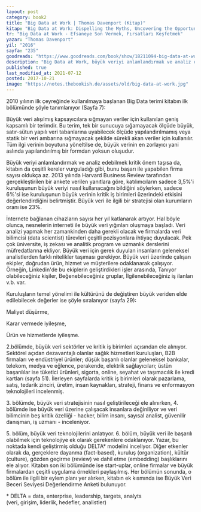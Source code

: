 ```yaml
---
layout: post  
category: book2  
title: "Big Data at Work | Thomas Davenport (Kitap)"  
kitap: "Big Data at Work: Dispelling the Myths, Uncovering the Opportunities"
tr: "Big Data at Work - Efsaneye Son Vermek, Fırsatları Keşfetmek"
yazar: "Thomas Davenport"  
yil: "2016"  
sayfa: "235"  
goodreads: "https://www.goodreads.com/book/show/18211094-big-data-at-work"
description: "Big Data at Work, büyük veriyi anlamlandırmak ve analiz edebilmek için çeşitli ipuçları veriyor."
published: true
last_modified_at: 2021-07-12
posted: 2017-10-21
image: "https://notes.thebookish.de/assets/old/big-data-at-work.jpg"
---
```


2010 yılının ilk çeyreğinde kullanılmaya başlanan Big Data terimi kitabın ilk bölümünde şöyle tanımlanıyor (Sayfa 7):  
  
Büyük veri alışılmış kapsayıcılara sığmayan veriler için kullanılan geniş kapsamlı bir terimdir. Bu terim, tek bir sunucuya sığamayacak ölçüde büyük, satır-sütun yapılı veri tabanlarına uyabilecek ölçüde yapılandırılmamış veya statik bir veri ambarına sığmayacak şekilde sürekli akan veriler için kullanılır. Tüm ilgi verinin boyutuna yöneltilse de, büyük verinin en zorlayıcı yani aslında yapılandırılmış bir formdan yoksun oluşudur.  
  
Büyük veriyi anlamlandırmak ve analiz edebilmek kritik önem taşısa da, kitabın da çeşitli kereler vurguladığı gibi, bunu başarı ile yapabilen firma sayısı oldukça az. 2013 yılında Harvard Business Review tarafından gerçekleştirilen bir ankete verilen yanıtlara göre, katılımcıların sadece 3,5%'i kuruluşunun büyük veriyi nasıl kullanacağını bildiğini söylerken, sadece 6%'si ise kuruluşunun büyük verinin kritik iş birimleri üzerindeki etkisini değerlendirdiğini belirtmiştir. Büyük veri ile ilgili bir stratejisi olan kurumların oranı ise 23%.  
  
İnternete bağlanan cihazların sayısı her yıl katlanarak artıyor. Hal böyle olunca, nesnelerin interneti ile büyük veri yığınları oluşmaya başladı. Veri analizi yapmak her zamankinden daha gerekli olacak ve firmalarda veri bilimcisi (data scientist) türevleri çeşitli pozisyonlara ihtiyaç duyulacak. Pek çok üniversite, iş zekası ve analitik program ve uzmanlık derslerini müfredatlarına ekliyor. Büyük veri için gerek duyulan insanların geleneksel analistlerden farklı nitelikler taşıması gerekiyor. Büyük veri üzerinde çalışan ekipler, doğrudan ürün, hizmet ve müşterilere odaklanarak çalışıyor. Örneğin, Linkedin'de bu ekiplerin geliştirdikleri işler arasında, Tanıyor olabileceğiniz kişiler, Beğenebileceğiniz gruplar, İlgilenebileceğiniz iş ilanları v.b. var.  
  
Kuruluşların temel yönelimi ile kültürünü de değiştiren büyük veriden elde edilebilecek değerler ise şöyle sıralanıyor (sayfa 29):  
  
Maliyet düşürme,  
  
Karar vermede iyileşme,  
  
Ürün ve hizmetlerde iyileşme.  
  
2.bölümde, büyük veri sektörler ve kritik iş birimleri açısından ele alınıyor. Sektörel açıdan dezavantajlı olanlar sağlık hizmetleri kuruluşları, B2B firmaları ve endüstriyel ürünler; düşük başarılı olanlar geleneksel bankalar, telekom, medya ve eğlence, perakende, elektrik sağlayıcıları; üstün başarılılar ise tüketici ürünleri, sigorta, online, seyahat ve taşımacılık ile kredi kartları (sayfa 51). İlerleyen sayfalarda kritik iş birimleri olarak pazarlama, satış, tedarik zinciri, üretim, insan kaynakları, strateji, finans ve enformasyon teknolojileri incelenmiş.  
  
3\. bölümde, büyük veri stratejisinin nasıl geliştirileceği ele alınırken, 4. bölümde ise büyük veri üzerine çalışacak insanlara değiniliyor ve veri bilimcinin beş kritik özelliği - hacker, bilim insanı, sayısal analist, güvenilir danışman, iş uzmanı - inceleniyor.  
  
5\. bölüm, büyük veri teknolojilerini anlatıyor. 6. bölüm, büyük veri ile başarılı olabilmek için teknolojiye ek olarak gerekenlere odaklanıyor. Yazar, bu noktada kendi geliştirmiş olduğu DELTA\* modelini inceliyor. Diğer etkenler olarak da, gerçeklere dayanma (fact-based), kuruluş (organization), kültür (culture), gözden geçirme (review) ve dahil etme (embedding) başlıklarını ele alıyor. Kitabın son iki bölümünde ise start-uplar, online firmalar ve büyük firmalardan çeşitli uygulama örnekleri paylaşılmış. Her bölümün sonunda, o bölüm ile ilgili bir eylem planı yer alırken, kitabın ek kısmında ise Büyük Veri Beceri Seviyesi Değerlendirme Anketi bulunuyor.  
  
\* DELTA = data, enterprise, leadership, targets, analyts  
(veri, girişim, liderlik, hedefler, analistler)  